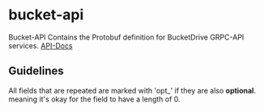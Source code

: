 # bucket-api

Bucket-API Contains the Protobuf definition for BucketDrive GRPC-API services. [API-Docs](https://docs.bucketdrive.co/category/api) 

## Guidelines
All fields that are repeated are marked with 'opt_' if they are also **optional**. meaning it's okay for the field to have a length of 0.
